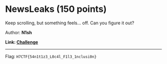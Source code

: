 <h1> NewsLeaks (150 points)</h1>
<p> Keep scrolling, but something feels... off. Can you figure it out?</p>
<p> Author: <b>N1sh</b></p>
<b>Link: <a href="https://newsleaks.h7tex.com/"> Challenge </a></b>
<hr>


Flag: <code>H7CTF{54n1t1z3_L0c4l_F1l3_1nclusi0n}</code>
